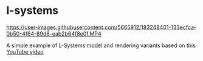 # l-systems


https://user-images.githubusercontent.com/5665912/183248401-133ecfca-0b50-4f64-89d8-eab2b64f8e0f.MP4


A simple example of L-Systems model and rendering variants based on this [YouTube video](https://www.youtube.com/watch?v=NZC5GiNle4Q)
